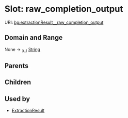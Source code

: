 
# Slot: raw_completion_output




URI: [bp:extractionResult__raw_completion_output](http://w3id.org/ontogpt/biotic-interaction-templateextractionResult__raw_completion_output)


## Domain and Range

None &#8594;  <sub>0..1</sub> [String](types/String.md)

## Parents


## Children


## Used by

 * [ExtractionResult](ExtractionResult.md)
